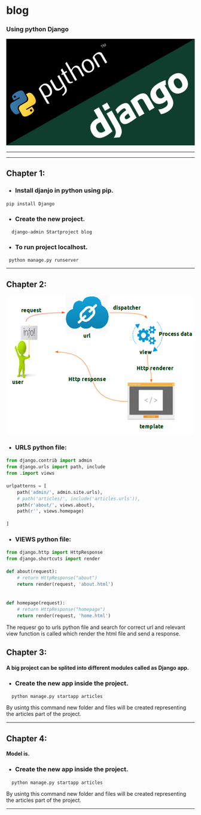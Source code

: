 # blog

### Using python Django

![URLS_VIEWS](./img/django0.png)

---
---
## Chapter 1:
- ### Install djanjo in python using pip.
 ```
 pip install Django
 ```
- ### Create the new project.
 ```
   django-admin Startproject blog
 ```
- ### To run project localhost.
 ```
  python manage.py runserver
 ```
 ***
 ## Chapter 2:
 ![URLS_VIEWS](./img/django1.png)
 
- ### URLS python file:
```python
from django.contrib import admin
from django.urls import path, include
from .import views

urlpatterns = [
    path('admin/', admin.site.urls),
    # path('articles/', include('articles.urls')),
    path(r'about/', views.about),
    path(r'', views.homepage)

]
```
- ### VIEWS python file:
```python
from django.http import HttpResponse
from django.shortcuts import render

def about(request):
    # return HttpResponse("about")
    return render(request, 'about.html')


def homepage(request):
    # return HttpResponse("homepage")
    return render(request, 'home.html')
```
The requesr go to urls python file and search for correct url and relevant view function is called which render the html file and send a response.
## Chapter 3:

 #### A big project can be splited into different modules called as Django app.

- ### Create the new app inside the project.
 ```
   python manage.py startapp articles
 ```
By usintg this command new folder and files will be created representing the articles part of the project.
 ***
## Chapter 4:

 #### Model is.

- ### Create the new app inside the project.
 ```
   python manage.py startapp articles
 ```
By usintg this command new folder and files will be created representing the articles part of the project.
 ***

